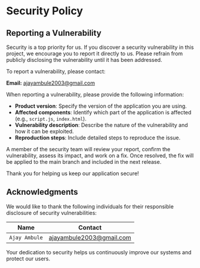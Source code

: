 # Security Policy

## Reporting a Vulnerability

Security is a top priority for us. If you discover a security vulnerability in this project, we encourage you to report it directly to us. Please refrain from publicly disclosing the vulnerability until it has been addressed.

To report a vulnerability, please contact:

**Email:** [ajayambule2003@gmail.com](mailto:ajayambule2003@gmail.com)

When reporting a vulnerability, please provide the following information:

- **Product version**: Specify the version of the application you are using.
- **Affected components**: Identify which part of the application is affected (e.g., `script.js`, `index.html`).
- **Vulnerability description**: Describe the nature of the vulnerability and how it can be exploited.
- **Reproduction steps**: Include detailed steps to reproduce the issue.

A member of the security team will review your report, confirm the vulnerability, assess its impact, and work on a fix. Once resolved, the fix will be applied to the main branch and included in the next release.

Thank you for helping us keep our application secure!

## Acknowledgments

We would like to thank the following individuals for their responsible disclosure of security vulnerabilities:

| Name              | Contact                          |
| ----------------- | -------------------------------- |
| `Ajay Ambule`       | [ajayambule2003@gmail.com](mailto:ajayambule2003@gmail.com) |

Your dedication to security helps us continuously improve our systems and protect our users.
